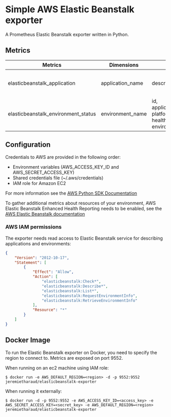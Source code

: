 # Simple AWS Elastic Beanstalk exporter

A Prometheus Elastic Beanstalk exporter written in Python.

## Metrics

| Metrics  | Dimensions | Labels | Description |
| ------  | ------ | ------ | ----------- |
| elasticbeanstalk\_application | application_name | description | Description of Elastic Beanstalk applications |
| elasticbeanstalk\_environment_status | environment_name | id, application_name, platform, url, health, version, environment_tier | Status of Elastic Beanstalk environments |

## Configuration

Credentials to AWS are provided in the following order:

- Environment variables (AWS\_ACCESS\_KEY\_ID and AWS\_SECRET\_ACCESS\_KEY)
- Shared credentials file (~/.aws/credentials)
- IAM role for Amazon EC2

For more information see the [AWS Python SDK Documentation](https://boto3.amazonaws.com/v1/documentation/api/latest/guide/quickstart.html#configuration)

To gather additional metrics about resources of your environment, AWS Elastic Beanstalk Enhanced Health Reporting needs to be enabled, see the [AWS Elastic Beanstalk documentation](https://docs.aws.amazon.com/elasticbeanstalk/latest/dg/health-enhanced-enable.html)

### AWS IAM permissions

The exporter needs read access to Elastic Beanstalk service for describing applications and environments:

```json
{
    "Version": "2012-10-17",
    "Statement": [
        {
            "Effect": "Allow",
            "Action": [
                "elasticbeanstalk:Check*",
                "elasticbeanstalk:Describe*",
                "elasticbeanstalk:List*",
                "elasticbeanstalk:RequestEnvironmentInfo",
                "elasticbeanstalk:RetrieveEnvironmentInfo"
            ],
            "Resource": "*"
        }
    ]
}
```

## Docker Image

To run the Elastic Beanstalk exporter on Docker, you need to specify the region to connect to. Metrics are exposed on port 9552.

When running on an ec2 machine using IAM role:

```
$ docker run -e AWS_DEFAULT_REGION=<region> -d -p 9552:9552 jeremietharaud/elasticbeanstalk-exporter
```

When running it externally:

```
$ docker run -d -p 9552:9552 -e AWS_ACCESS_KEY_ID=<access_key> -e AWS_SECRET_ACCESS_KEY=<secret_key> -e AWS_DEFAULT_REGION=<region> jeremietharaud/elasticbeanstalk-exporter
```